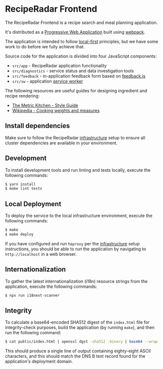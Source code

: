 # RecipeRadar Frontend

The RecipeRadar Frontend is a recipe search and meal planning application.

It's distributed as a [Progressive Web Application](https://developer.mozilla.org/en-US/docs/Web/Progressive_web_apps) built using [webpack](https://webpack.js.org).

The application is intended to follow [local-first](https://www.inkandswitch.com/local-first.html) principles, but we have some work to do before we fully achieve that.

Source code for the application is divided into four JavaScript components:

* `src/app` - RecipeRadar application functionality
* `src/diagnostics` - service status and data investigation tools
* `src/feedback` - in-application feedback form based on [feedback.js](https://experiments.hertzen.com/jsfeedback)
* `src/sw` - application [service worker](https://developer.mozilla.org/en-US/docs/Web/API/Service_Worker_API)

The following resources are useful guides for designing ingredient and recipe rendering:

* [The Metric Kitchen - Style Guide](https://www.jsward.com/cooking/style.shtml)
* [Wikipedia - Cooking weights and measures](https://en.wikipedia.org/wiki/Cooking_weights_and_measures)

## Install dependencies

Make sure to follow the RecipeRadar [infrastructure](https://www.github.com/openculinary/infrastructure) setup to ensure all cluster dependencies are available in your environment.

## Development

To install development tools and run linting and tests locally, execute the following commands:

```sh
$ yarn install
$ make lint tests
```

## Local Deployment

To deploy the service to the local infrastructure environment, execute the following commands:

```sh
$ make
$ make deploy
```

If you have configured and run `haproxy` per the [infrastructure](https://www.github.com/openculinary/infrastructure) setup instructions, you should be able to run the application by navigating to `http://localhost` in a web browser.

## Internationalization

To gather the latest internationalization (i18n) resource strings from the application, execute the following commands:

```sh
$ npx run i18next-scanner
```

## Integrity

To calculate a base64-encoded SHA512 digest of the `index.html` file for integrity-check purposes, build the application (by running `make`), and then run the following command:

```sh
$ cat public/index.html | openssl dgst -sha512 -binary | base64 --wrap 0
```

This should produce a single line of output containing eighty-eight ASCII characters, and this should match the DNS B text record found for the application's deployment domain.
